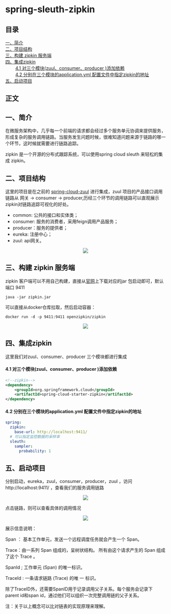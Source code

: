 # spring-sleuth-zipkin
## 目录<br/>
<a href="#一简介">一、简介</a><br/>
<a href="#二项目结构">二、项目结构</a><br/>
<a href="#三构建-zipkin-服务端">三、构建 zipkin 服务端</a><br/>
<a href="#四集成zipkin">四、集成zipkin</a><br/>
&nbsp;&nbsp;&nbsp;&nbsp;&nbsp;&nbsp;&nbsp;&nbsp;<a href="#41-对三个模块zuulconsumerproducer-添加依赖">4.1 对三个模块(zuul、consumer、producer )添加依赖</a><br/>
&nbsp;&nbsp;&nbsp;&nbsp;&nbsp;&nbsp;&nbsp;&nbsp;<a href="#42-分别在三个模块的applicationyml-配置文件中指定zipkin的地址">4.2 分别在三个模块的application.yml 配置文件中指定zipkin的地址</a><br/>
<a href="#五启动项目">五、启动项目</a><br/>
## 正文<br/>

## 一、简介

在微服务架构中，几乎每一个前端的请求都会经过多个服务单元协调来提供服务，形成复杂的服务调用链路。当服务发生问题时候，很难知道问题来源于链路的哪一个环节，这时候就需要进行链路追踪。

zipkin 是一个开源的分布式跟踪系统，可以使用spring cloud sleuth 来轻松的集成 zipkin。



## 二、项目结构

这里的项目是在之前的 [spring-cloud-zuul](https://github.com/heibaiying/spring-samples-for-all/tree/master/spring-cloud/spring-cloud-zuul) 进行集成，zuul 项目的产品接口调用链路从 网关 -> consumer -> producer,历经三个环节的调用链路可以直观展示zipkin对链路追踪可视化的好处。

+ common: 公共的接口和实体类；
+ consumer: 服务的消费者，采用feign调用产品服务；
+ producer：服务的提供者；
+ eureka: 注册中心；
+ zuul: api网关。

<div align="center"> <img src="https://github.com/heibaiying/spring-samples-for-all/blob/master/pictures/spring-cloud-sleuth-zipkin.png"/> </div>

## 三、构建 zipkin 服务端

zipkin 客户端可以不用自己构建，直接从[官网](https://zipkin.io/pages/quickstart)上下载对应的jar 包启动即可，默认端口 9411

```shell
java -jar zipkin.jar
```

可以直接从docker仓库拉取，然后启动容器：

```shell
docker run -d -p 9411:9411 openzipkin/zipkin
```

<div align="center"> <img src="https://github.com/heibaiying/spring-samples-for-all/blob/master/pictures/zipkin-download.png"/> </div>





## 四、集成zipkin

这里我们对zuul、consumer、producer 三个模块都进行集成

#### 4.1 对三个模块(zuul、consumer、producer )添加依赖

```xml
<!--zipkin-->
<dependency>
    <groupId>org.springframework.cloud</groupId>
    <artifactId>spring-cloud-starter-zipkin</artifactId>
</dependency>
```

#### 4.2 分别在三个模块的application.yml 配置文件中指定zipkin的地址

```yaml
spring:
  zipkin:
    base-url: http://localhost:9411/
  # 可以指定监控数据的采样率
  sleuth:
    sampler:
      probability: 1
```



## 五、启动项目

分别启动，eureka，zuul，consumer，producer，zuul ，访问 http://localhost:9411/ ，查看我们的服务调用链路

<div align="center"> <img src="https://github.com/heibaiying/spring-samples-for-all/blob/master/pictures/zipkin.png"/> </div>

点击链路，则可以查看具体的调用情况

<div align="center"> <img src="https://github.com/heibaiying/spring-samples-for-all/blob/master/pictures/zipkin-detail.png"/> </div>

展示信息说明：

Span ： 基本工作单元，发送一个远程调度任务就会产生一个 Span。 

Trace：由一系列 Span 组成的，呈树状结构。 所有由这个请求产生的 Span 组成了这个 Trace 。 

SpanId ; 工作单元 (Span) 的唯一标识。 

TraceId :  一条请求链路 (Trace) 的唯 一 标识。

除了TraceID外，还需要SpanID用于记录调用父子关系。每个服务会记录下parent id和span id，通过他们可以组织一次完整调用链的父子关系。

注：关于以上概念可以比对链表的实现原理来理解。